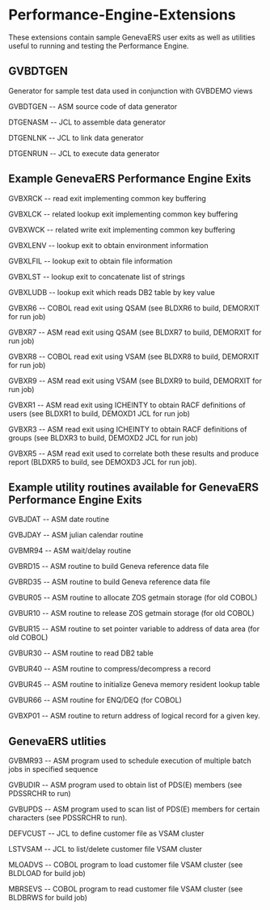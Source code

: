 # Performance-Engine-Extensions

These extensions contain sample GenevaERS user exits as well as utilities useful to running and testing the Performance Engine.

## GVBDTGEN

Generator for sample test data used in conjunction with GVBDEMO views

GVBDTGEN -- ASM source code of data generator

DTGENASM -- JCL to assemble data generator

DTGENLNK -- JCL to link data generator

DTGENRUN -- JCL to execute data generator

## Example GenevaERS Performance Engine Exits

GVBXRCK  -- read exit implementing common key buffering

GVBXLCK  -- related lookup exit implementing common key buffering

GVBXWCK  -- related write exit implementing common key buffering


GVBXLENV -- lookup exit to obtain environment information

GVBXLFIL -- lookup exit to obtain file information

GVBXLST  -- lookup exit to concatenate list of strings

GVBXLUDB -- lookup exit which reads DB2 table by key value


GVBXR6   -- COBOL read exit using QSAM (see BLDXR6 to build, DEMORXIT for run job)

GVBXR7   -- ASM read exit using QSAM (see BLDXR7 to build, DEMORXIT for run job)

GVBXR8   -- COBOL read exit using VSAM (see BLDXR8 to build, DEMORXIT for run job)

GVBXR9   -- ASM read exit using VSAM (see BLDXR9 to build, DEMORXIT for run job)


GVBXR1   -- ASM read exit using ICHEINTY to obtain RACF definitions of users (see BLDXR1 to build, DEMOXD1 JCL for run job)

GVBXR3   -- ASM read exit using ICHEINTY to obtain RACF definitions of groups (see BLDXR3 to build, DEMOXD2 JCL for run job)

GVBXR5   -- ASM read exit used to correlate both these results and produce report (BLDXR5 to build, see DEMOXD3 JCL for run job).


## Example utility routines available for GenevaERS Performance Engine Exits

GVBJDAT  -- ASM date routine

GVBJDAY  -- ASM julian calendar routine

GVBMR94  -- ASM wait/delay routine

GVBRD15  -- ASM routine to build Geneva reference data file

GVBRD35  -- ASM routine to build Geneva reference data file

GVBUR05  -- ASM routine to allocate ZOS getmain storage (for old COBOL)

GVBUR10  -- ASM routine to release ZOS getmain storage (for old COBOL)

GVBUR15  -- ASM routine to set pointer variable to address of data area (for old COBOL)

GVBUR30  -- ASM routine to read DB2 table

GVBUR40  -- ASM routine to compress/decompress a record

GVBUR45  -- ASM routine to initialize Geneva memory resident lookup table

GVBUR66  -- ASM routine for ENQ/DEQ (for COBOL)

GVBXP01  -- ASM routine to return address of logical record for a given key.

## GenevaERS utlities

GVBMR93  -- ASM program used to schedule execution of multiple batch jobs in specified sequence

GVBUDIR  -- ASM program used to obtain list of PDS(E) members (see PDSSRCHR to run)

GVBUPDS  -- ASM program used to scan list of PDS(E) members for certain characters (see PDSSRCHR to run).

DEFVCUST -- JCL to define customer file as VSAM cluster

LSTVSAM  -- JCL to list/delete customer file VSAM cluster

MLOADVS  -- COBOL program to load customer file VSAM cluster (see BLDLOAD for build job)

MBRSEVS  -- COBOL program to read customer file VSAM cluster (see BLDBRWS for build job)





